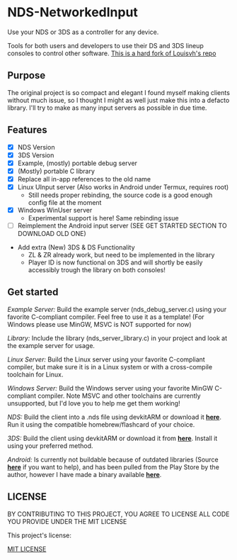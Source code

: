 NDS-NetworkedInput
===============
Use your NDS or 3DS as a controller for any device.

Tools for both users and developers to use their DS and 3DS lineup consoles to control other software.
[This is a hard fork of Louisvh's repo](https://github.com/Louisvh/NDS-controller)

## Purpose
The original project is so compact and elegant I found myself making clients without much issue, so I thought I might as well just make this into a defacto library. I'll try to make as many input servers as possible in due time.

## Features
- [x] NDS Version
- [x] 3DS Version
- [x] Example, (mostly) portable debug server
- [X] (Mostly) portable C library
- [X] Replace all in-app references to the old name
- [X] Linux UInput server (Also works in Android under Termux, requires root)
  - Still needs proper rebinding, the source code is a good enough config file at the moment
- [X] Windows WinUser server
  - Experimental support is here! Same rebinding issue
- [ ] Reimplement the Android input server (SEE GET STARTED SECTION TO DOWNLOAD OLD ONE)
- Add extra (New) 3DS & DS Functionality
  - ZL & ZR already work, but need to be implemented in the library
  - Player ID is now functional on 3DS and will shortly be easily accessibly trough the library on both consoles!

## Get started
*Example Server:*
Build the example server (nds_debug_server.c) using your favorite C-compliant compiler. Feel free to use it as a template! (For Windows please use MinGW, MSVC is NOT supported for now)

*Library:*
Include the library (nds_server_library.c) in your project and look at the example server for usage.

*Linux Server:*
Build the Linux server using your favorite C-compliant compiler, but make sure it is in a Linux system or with a cross-compile toolchain for Linux.

*Windows Server:*
Build the Windows server using your favorite MinGW C-compliant compiler. Note MSVC and other toolchains are currently unsupported, but I'd love you to help me get them working!

*NDS:*
Build the client into a .nds file using devkitARM or download it __[here](https://github.com/Nomagno/NDS-NetworkedInput/releases/download/v1.5.0-alpha/NDS-NetworkedInput.nds)__.
Run it using the compatible homebrew/flashcard of your choice.

*3DS:*
Build the client using devkitARM or download it from __[here](https://github.com/Nomagno/NDS-NetworkedInput/releases/download/v1.5.0-alpha/3DS-NetworkedInput.cia)__. Install it
using your preferred method.

*Android:*
Is currently not buildable because of outdated libraries (Source __[here](https://github.com/Louisvh/NDS-controller-android-host)__ if you want to help), and has been pulled from the Play Store by the author, however I have made a binary available __[here](https://github.com/Nomagno/NDS-NetworkedInput/releases/download/v1.5.0-alpha/OLD_NDS_ANDROID_SERVER.apk)__.

## LICENSE

BY CONTRIBUTING TO THIS PROJECT, YOU AGREE TO LICENSE ALL CODE YOU PROVIDE UNDER THE MIT LICENSE

This project's license:

[MIT LICENSE](LICENSE)
